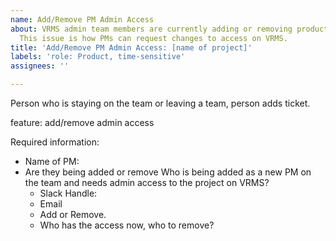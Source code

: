 ```yaml
---
name: Add/Remove PM Admin Access
about: VRMS admin team members are currently adding or removing product managers manually.
  This issue is how PMs can request changes to access on VRMS.
title: 'Add/Remove PM Admin Access: [name of project]'
labels: 'role: Product, time-sensitive'
assignees: ''

---
```


Person who is staying on the team or leaving a team, person adds ticket. 

feature: add/remove admin access

Required information: 
- Name of PM: 
- Are they being added or remove Who is being added as a new PM on the team and needs admin access to the project on VRMS? 
    - Slack Handle:
    - Email
    - Add or Remove.
    - Who has the access now, who to remove?
